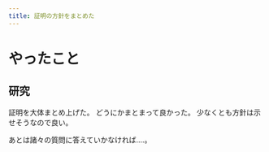 ```yaml
---
title: 証明の方針をまとめた
---
```


# やったこと

## 研究

証明を大体まとめ上げた。
どうにかまとまって良かった。
少なくとも方針は示せそうなので良い。

あとは諸々の質問に答えていかなければ‥‥。

